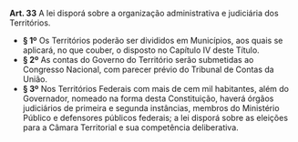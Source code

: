 **Art. 33** A lei disporá sobre a organização administrativa e judiciária dos Territórios.
* **§ 1º** Os Territórios poderão ser divididos em Municípios, aos quais se aplicará, no que couber, o disposto no Capítulo IV deste Título.
* **§ 2º** As contas do Governo do Território serão submetidas ao Congresso Nacional, com parecer prévio do Tribunal de Contas da União.
* **§ 3º** Nos Territórios Federais com mais de cem mil habitantes, além do Governador, nomeado na forma desta Constituição, haverá órgãos judiciários de primeira e segunda instâncias, membros do Ministério Público e defensores públicos federais; a lei disporá sobre as eleições para a Câmara Territorial e sua competência deliberativa.
